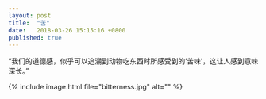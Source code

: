 ```yaml
---
layout: post
title:  "苦"
date:   2018-03-26 15:15:16 +0800
published: true
---
```

“我们的道德感，似乎可以追溯到动物吃东西时所感受到的‘苦味’，这让人感到意味深长。”

{% include image.html file="bitterness.jpg" alt="" %}
